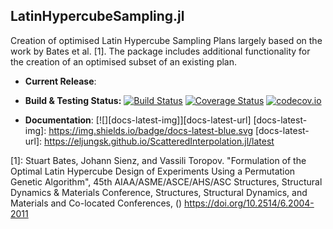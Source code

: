 ## LatinHypercubeSampling.jl

Creation of optimised Latin Hypercube Sampling Plans largely based on the work by Bates et al. [1]. The package includes additional functionality for the creation of an optimised subset of an existing plan.

- **Current Release**:

- **Build & Testing Status:**
  [![Build Status](https://travis-ci.org/MrUrq/LatinHypercubeSampling.jl.svg?branch=master)](https://travis-ci.org/MrUrq/LatinHypercubeSampling.jl)
  [![Coverage Status](https://coveralls.io/repos/MrUrq/LatinHypercubeSampling.jl/badge.svg?branch=master&service=github)](https://coveralls.io/github/MrUrq/LatinHypercubeSampling.jl?branch=master)
  [![codecov.io](http://codecov.io/github/MrUrq/LatinHypercubeSampling.jl/coverage.svg?branch=master)](http://codecov.io/github/MrUrq/LatinHypercubeSampling.jl?branch=master)


- **Documentation**: [![][docs-latest-img]][docs-latest-url]
[docs-latest-img]: https://img.shields.io/badge/docs-latest-blue.svg
[docs-latest-url]: https://eljungsk.github.io/ScatteredInterpolation.jl/latest




[1]: Stuart Bates, Johann Sienz, and Vassili Toropov. "Formulation of the Optimal Latin Hypercube Design of Experiments Using a Permutation Genetic Algorithm", 45th AIAA/ASME/ASCE/AHS/ASC Structures, Structural Dynamics & Materials Conference, Structures, Structural Dynamics, and Materials and Co-located Conferences, () https://doi.org/10.2514/6.2004-2011
